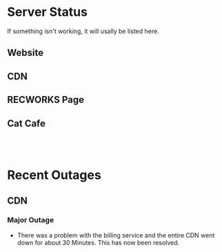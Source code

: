 # Server Status

If something isn't working, it will usally be listed here.


## **Website** <img width="15" height="15" src="https://cdn.arparec.dev/images/sitestatus_good.png"></img>

## **CDN** <img width="15" height="15" src="https://cdn.arparec.dev/images/sitestatus_good.png"></img>

## **RECWORKS Page** <img width="15" height="15" src="https://cdn.arparec.dev/images/sitestatus_good.png"></img>

## **Cat Cafe** <img width="15" height="15" src="https://cdn.arparec.dev/images/sitestatus_good.png"></img>

<br/><br/>


# **Recent Outages**

## **CDN** <img width="15" height="15" src="https://cdn.arparec.dev/images/sitestatus_bad.png"></img>

### Major Outage
- There was a problem with the billing service and the entire CDN went down for about 30 Minutes. This has now been resolved.